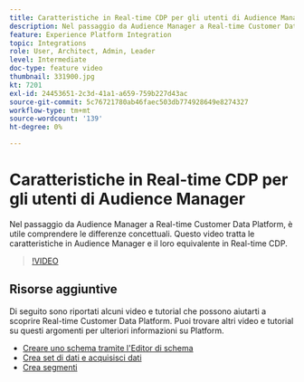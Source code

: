 ```yaml
---
title: Caratteristiche in Real-time CDP per gli utenti di Audience Manager
description: Nel passaggio da Audience Manager a Real-time Customer Data Platform, è utile comprendere le differenze concettuali. Questo video tratta le caratteristiche in Audience Manager e il loro equivalente in Real-time CDP.
feature: Experience Platform Integration
topic: Integrations
role: User, Architect, Admin, Leader
level: Intermediate
doc-type: feature video
thumbnail: 331900.jpg
kt: 7201
exl-id: 24453651-2c3d-41a1-a659-759b227d43ac
source-git-commit: 5c76721780ab46faec503db774928649e8274327
workflow-type: tm+mt
source-wordcount: '139'
ht-degree: 0%

---
```


# Caratteristiche in Real-time CDP per gli utenti di Audience Manager

Nel passaggio da Audience Manager a Real-time Customer Data Platform, è utile comprendere le differenze concettuali. Questo video tratta le caratteristiche in Audience Manager e il loro equivalente in Real-time CDP.

>[!VIDEO](https://video.tv.adobe.com/v/347025/?quality=12&learn=on&captions=ita)

## Risorse aggiuntive

Di seguito sono riportati alcuni video e tutorial che possono aiutarti a scoprire Real-time Customer Data Platform. Puoi trovare altri video e tutorial su questi argomenti per ulteriori informazioni su Platform.

* [Creare uno schema tramite l&#39;Editor di schema](https://experienceleague.adobe.com/docs/experience-platform/xdm/tutorials/create-schema-ui.html?lang=it#getting-started)
* [Crea set di dati e acquisisci dati](https://experienceleague.adobe.com/docs/platform-learn/tutorials/data-ingestion/create-datasets-and-ingest-data.html?lang=it#data-ingestion)
* [Crea segmenti](https://experienceleague.adobe.com/docs/platform-learn/tutorials/segments/create-segments.html?lang=it#segments)
